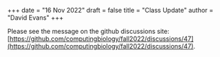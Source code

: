 +++
date = "16 Nov 2022"
draft = false
title = "Class Update"
author = "David Evans"
+++

Please see the message on the github discussions site: 
[https://github.com/computingbiology/fall2022/discussions/47](https://github.com/computingbiology/fall2022/discussions/47).


